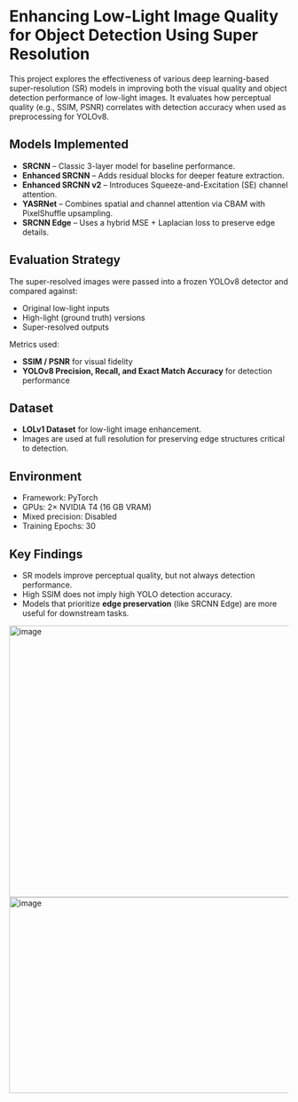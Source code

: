 # Enhancing Low-Light Image Quality for Object Detection Using Super Resolution

This project explores the effectiveness of various deep learning-based super-resolution (SR) models in improving both the visual quality and object detection performance of low-light images. It evaluates how perceptual quality (e.g., SSIM, PSNR) correlates with detection accuracy when used as preprocessing for YOLOv8.

## Models Implemented

- **SRCNN** – Classic 3-layer model for baseline performance.
- **Enhanced SRCNN** – Adds residual blocks for deeper feature extraction.
- **Enhanced SRCNN v2** – Introduces Squeeze-and-Excitation (SE) channel attention.
- **YASRNet** – Combines spatial and channel attention via CBAM with PixelShuffle upsampling.
- **SRCNN Edge** – Uses a hybrid MSE + Laplacian loss to preserve edge details.

## Evaluation Strategy

The super-resolved images were passed into a frozen YOLOv8 detector and compared against:

- Original low-light inputs
- High-light (ground truth) versions
- Super-resolved outputs

Metrics used:
- **SSIM / PSNR** for visual fidelity
- **YOLOv8 Precision, Recall, and Exact Match Accuracy** for detection performance

## Dataset

- **LOLv1 Dataset** for low-light image enhancement.
- Images are used at full resolution for preserving edge structures critical to detection.

## Environment

- Framework: PyTorch
- GPUs: 2× NVIDIA T4 (16 GB VRAM)
- Mixed precision: Disabled
- Training Epochs: 30

## Key Findings

- SR models improve perceptual quality, but not always detection performance.
- High SSIM does not imply high YOLO detection accuracy.
- Models that prioritize **edge preservation** (like SRCNN Edge) are more useful for downstream tasks.

<img width="716" height="489" alt="image" src="https://github.com/user-attachments/assets/40f0f331-4654-4a01-8103-4db2094795ed" />
<img width="706" height="353" alt="image" src="https://github.com/user-attachments/assets/88ddabda-e9cc-4295-8e33-a950f275b756" />


